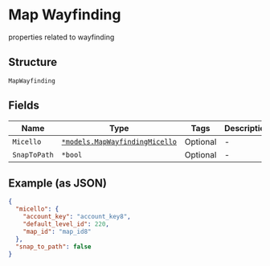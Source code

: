 
# Map Wayfinding

properties related to wayfinding

## Structure

`MapWayfinding`

## Fields

| Name | Type | Tags | Description |
|  --- | --- | --- | --- |
| `Micello` | [`*models.MapWayfindingMicello`](../../doc/models/map-wayfinding-micello.md) | Optional | - |
| `SnapToPath` | `*bool` | Optional | - |

## Example (as JSON)

```json
{
  "micello": {
    "account_key": "account_key8",
    "default_level_id": 220,
    "map_id": "map_id8"
  },
  "snap_to_path": false
}
```

